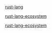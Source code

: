 
[rust-lang](rust-lang.md)



[rust-lang-ecosystem](rust-lang-ecosystem.md)



[rust-lang-ecosystem](rust-learning-plan-chapter-1-notes.md)